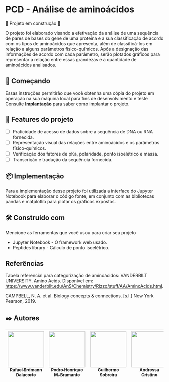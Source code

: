 

# PCD - Análise de aminoácidos

:construction: Projeto em construção :construction:

O projeto foi elaborado visando a efetivação da análise de uma sequência de pares de bases do gene de uma proteína e a sua classificação de acordo com os tipos de aminoácidos que apresenta, além de classificá-los em relação a alguns parâmetros fisico-químicos. Após a designação das informações de acordo com cada parâmetro, serão plotados gráficos para representar a relação entre essas grandezas e a quantidade de aminoácidos analisados.

## 🚀 Começando

Essas instruções permitirão que você obtenha uma cópia do projeto em operação na sua máquina local para fins de desenvolvimento e teste
Consulte **[Implantação](#-implanta%C3%A7%C3%A3o)** para saber como implantar o projeto.

## 🔨 Features do projeto

- [ ] Praticidade de acesso de dados sobre a sequência de DNA ou RNA fornecida.
- [ ] Representação visual das relações entre aminoácidos e os parâmetros físico-químicos.
- [ ] Verificação dos fatores de pKa, polaridade, ponto isoelétrico e massa.
- [ ] Transcrição e tradução da sequência fornecida.
      
## 📦 Implementação

Para a implementação desse projeto foi utilizada a interface do Jupyter Notebook para elaborar o código fonte, em conjunto com as bibliotecas pandas e matplotlib para plotar os gráficos expostos. 

## 🛠️ Construído com

Mencione as ferramentas que você usou para criar seu projeto

* Jupyter Notebook - O framework web usado.
* Peptides library - Cálculo de ponto isoelétrico.

## Referências

Tabela referencial para categorização de aminoácidos:
VANDERBILT UNIVERSITY. Amino Acids. Disponível em: <https://www.vanderbilt.edu/AnS/Chemistry/Rizzo/stuff/AA/AminoAcids.html>.‌

CAMPBELL, N. A. et al. Biology concepts & connections. [s.l.] New York Pearson, 2019.


## ✒️ Autores

| [<img loading="lazy" src="https://avatars.githubusercontent.com/u/172424928?v=4" width=115><br><sub>Rafael Erdmann Dalacorte</sub>](https://github.com/erdmann-ilum) |  [<img loading="lazy" src="https://avatars.githubusercontent.com/u/172425056?v=4" width=115><br><sub>Pedro Henrique M. Bramante</sub>](https://github.com/PedroBramante) |  [<img loading="lazy" src="https://avatars.githubusercontent.com/u/172425504?v=4" width=115><br><sub>Guilherme Sobreira</sub>](https://github.com/Guilherme-Sobreira) |  [<img loading="lazy" src="https://avatars.githubusercontent.com/u/172425151?v=4" width=115><br><sub>Andressa Cristine</sub>](https://github.com/AndressaCoast) |
| :---: | :---: | :---: | :---: |
